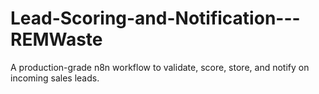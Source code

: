 # Lead-Scoring-and-Notification---REMWaste
A production-grade n8n workflow to validate, score, store, and notify on incoming sales leads.
